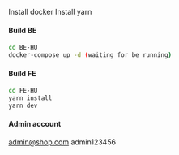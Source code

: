 Install docker
Install yarn

#### Build BE

```bash
cd BE-HU
docker-compose up -d (waiting for be running)
```

#### Build FE

```bash
cd FE-HU
yarn install
yarn dev
```

#### Admin account

admin@shop.com
admin123456
